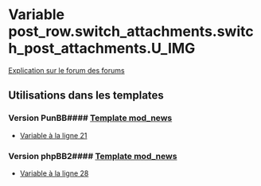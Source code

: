 # Variable post_row.switch_attachments.switch_post_attachments.U_IMG
[Explication sur le forum des forums](http://forum.forumactif.com/t294113-listing-des-variables#post_row.switch_attachments.switch_post_attachments.U_IMG)
## Utilisations dans les templates
### Version PunBB#### [Template mod_news](punbb/mod_news.md)
* [Variable à la ligne 21](../punbb/mod_news.tpl#L21)
### Version phpBB2#### [Template mod_news](subsilver/mod_news.md)
* [Variable à la ligne 28](../subsilver/mod_news.tpl#L28)